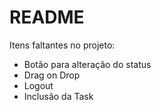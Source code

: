 # README

Itens faltantes no projeto:

* Botão para alteração do status
* Drag on Drop
* Logout
* Inclusão da Task